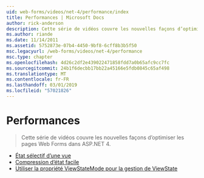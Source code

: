 ```yaml
---
uid: web-forms/videos/net-4/performance/index
title: Performances | Microsoft Docs
author: rick-anderson
description: Cette série de vidéos couvre les nouvelles façons d’optimiser les pages Web Forms dans ASP.NET 4.
ms.author: riande
ms.date: 11/14/2011
ms.assetid: 5752873e-07b4-4450-9bf8-6cff8b3b5f50
msc.legacyurl: /web-forms/videos/net-4/performance
msc.type: chapter
ms.openlocfilehash: 4d26c2df2e439022471858fdd7a0b65afc9cc7fc
ms.sourcegitcommit: 24b1f6decbb17bb22a45166e5fdb0845c65af498
ms.translationtype: MT
ms.contentlocale: fr-FR
ms.lasthandoff: 03/01/2019
ms.locfileid: "57021826"
---
```

<a name="performance"></a>Performances
====================
> Cette série de vidéos couvre les nouvelles façons d’optimiser les pages Web Forms dans ASP.NET 4.


- [État sélectif d’une vue](aspnet-4-quick-hit-selective-view-state.md)
- [Compression d’état facile](aspnet-4-quick-hit-easy-state-compression.md)
- [Utiliser la propriété ViewStateMode pour la gestion de ViewState](how-do-i-use-the-viewstatemode-property-for-managing-viewstate.md)
